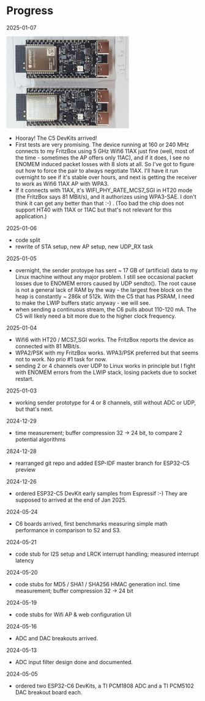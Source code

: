# Progress 

2025-01-07

![ESP32-C5 Devkits](devkits.jpg)

 * Hooray! The C5 DevKits arrived! 
 * First tests are very promising. The device running at 160 or 240 MHz connects to my FritzBox using 5 GHz Wifi6 11AX just fine (well, most of the time - sometimes the AP offers only 11AC), and if it does, I see no ENOMEM induced packet losses with 8 slots at all. So I've got to figure out how to force the pair to always negotiate 11AX. I'll have it run overnight to see if it's stable over hours, and next is getting the receiver to work as Wifi6 11AX AP with WPA3. 
 * If it connects with 11AX, it's WIFI_PHY_RATE_MCS7_SGI in HT20 mode (the FritzBox says 81 MBit/s), and it authorizes using WPA3-SAE. I don't think it can get any better than that :-) . (Too bad the chip does not support HT40 with 11AX or 11AC but that's not relevant for this application.) 

2025-01-06

 * code split
 * rewrite of STA setup, new AP setup, new UDP_RX task

2025-01-05

 * overnight, the sender protoype has sent ~ 17 GB of (artificial) data to my Linux machine without any major problem. I still see occasional packet losses due to ENOMEM errors caused by UDP sendto(). The root cause is not a general lack of RAM by the way - the largest free block on the heap is constantly ~ 286k of 512k. With the C5 that has PSRAM, I need to make the LWIP buffers static anyway - we will see. 
 * when sending a continuous stream, the C6 pulls about 110-120 mA. The C5 will likely need a bit more due to the higher clock frequency. 

2025-01-04

 * Wifi6 with HT20 / MCS7_SGI works. The FritzBox reports the device as connected with 81 MBit/s. 
 * WPA2/PSK with my FritzBox works. WPA3/PSK preferred but that seems not to work. No prio #1 task for now.
 * sending 2 or 4 channels over UDP to Linux works in principle but I fight with ENOMEM errors from the LWIP stack, losing packets due to socket restart. 

2025-01-03

 * working sender prototype for 4 or 8 channels, still without ADC or UDP, but that's next. 

2024-12-29

 * time measurement; buffer compression 32 -> 24 bit, to compare 2 potential algorithms

2ß24-12-28

 * rearranged git repo and added ESP-IDF master branch for ESP32-C5 preview

2024-12-26

 * ordered ESP32-C5 DevKit early samples from Espressif :-) They are supposed to arrived at the end of Jan 2025. 

2024-05-24

 * C6 boards arrived, first benchmarks measuring simple math performance in comparison to S2 and S3. 

2024-05-21

 * code stub for I2S setup and LRCK interrupt handling; measured interrupt latency

2024-05-20

 * code stubs for MD5 / SHA1 / SHA256 HMAC generation incl. time measurement; buffer compression 32 -> 24 bit

2024-05-19

 * code stubs for Wifi AP & web configuration UI 

2024-05-16

 * ADC and DAC breakouts arrived. 

2024-05-13

 * ADC input filter design done and documented. 

2024-05-05

 * ordered two ESP32-C6 DevKits, a TI PCM1808 ADC and a TI PCM5102 DAC breakout board each.

